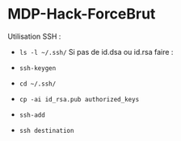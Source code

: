 # MDP-Hack-ForceBrut

Utilisation SSH :
- `ls -l ~/.ssh/`
Si pas de id.dsa ou id.rsa faire :
- `ssh-keygen`

- `cd ~/.ssh/`
- `cp -ai id_rsa.pub authorized_keys`
- `ssh-add`
- `ssh destination`

